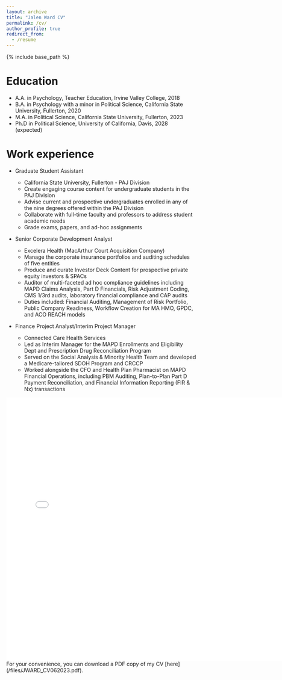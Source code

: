 ```yaml
---
layout: archive
title: "Jalen Ward CV"
permalink: /cv/
author_profile: true
redirect_from:
  - /resume
---
```


{% include base_path %}

Education
======
* A.A. in Psychology, Teacher Education, Irvine Valley College, 2018
* B.A. in Psychology with a minor in Political Science, California State University, Fullerton, 2020
* M.A. in Political Science, California State University, Fullerton, 2023
* Ph.D in Political Science, University of California, Davis, 2028 (expected)

Work experience
======
* Graduate Student Assistant
  * California State University, Fullerton - PAJ Division
  * Create engaging course content for undergraduate students in the PAJ Division
  * Advise current and prospective undergraduates enrolled in any of the nine degrees offered within the PAJ Division
  * Collaborate with full-time faculty and professors to address student academic needs
  * Grade exams, papers, and ad-hoc assignments
  
* Senior Corporate Development Analyst
  * Excelera Health (MacArthur Court Acquisition Company)
  * Manage the corporate insurance portfolios and auditing schedules of five entities
  * Produce and curate Investor Deck Content for prospective private equity investors & SPACs
  * Auditor of multi-faceted ad hoc compliance guidelines including MAPD Claims Analysis, Part D Financials, Risk Adjustment Coding, CMS 1/3rd audits, laboratory financial compliance and CAP audits
  * Duties included: Financial Auditing, Management of Risk Portfolio, Public Company Readiness, Workflow Creation for MA HMO, GPDC, and ACO REACH models

* Finance Project Analyst/Interim Project Manager
  * Connected Care Health Services
  * Led as Interim Manager for the MAPD Enrollments and Eligibility Dept and Prescription Drug Reconciliation Program
  * Served on the Social Analysis & Minority Health Team and developed a Medicare-tailored SDOH Program and CRCCP
  * Worked alongside the CFO and Health Plan Pharmacist on MAPD Financial Operations, including PBM Auditing, Plan-to-Plan Part D Payment Reconciliation, and Financial Information Reporting (FIR & Nx) transactions

<iframe src="/files/JWARD_CV062023.pdf" width="150%" height="700" frameborder="no" border="0" marginwidth="0" marginheight="0"></iframe>
For your convenience, you can download a PDF copy of my CV [here](/files/JWARD_CV062023.pdf).
